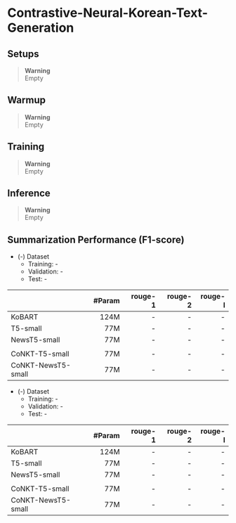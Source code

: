 # Contrastive-Neural-Korean-Text-Generation

## Setups
> **Warning** <br>
> Empty

## Warmup
> **Warning** <br>
> Empty

## Training
> **Warning** <br>
> Empty

## Inference
> **Warning** <br>
> Empty

## Summarization Performance (F1-score)
- (-) Dataset
    - Training: -
    - Validation: -
    - Test: -

| | #Param | rouge-1 |rouge-2|rouge-l|
|-------|--------:|--------:|--------:|--------:|
| KoBART | 124M | - | - | - |
| T5-small | 77M | - | - | - |
| NewsT5-small | 77M | - | - | - |
|  |  |  |  |  |
| CoNKT-T5-small | 77M | - | - | - |
| CoNKT-NewsT5-small | 77M | - | - | - |

- (-) Dataset
    - Training: -
    - Validation: -
    - Test: -

| | #Param | rouge-1 |rouge-2|rouge-l|
|-------|--------:|--------:|--------:|--------:|
| KoBART | 124M | - | - | - |
| T5-small | 77M | - | - | - |
| NewsT5-small | 77M | - | - | - |
|  |  |  |  |  |
| CoNKT-T5-small | 77M | - | - | - |
| CoNKT-NewsT5-small | 77M | - | - | - |

